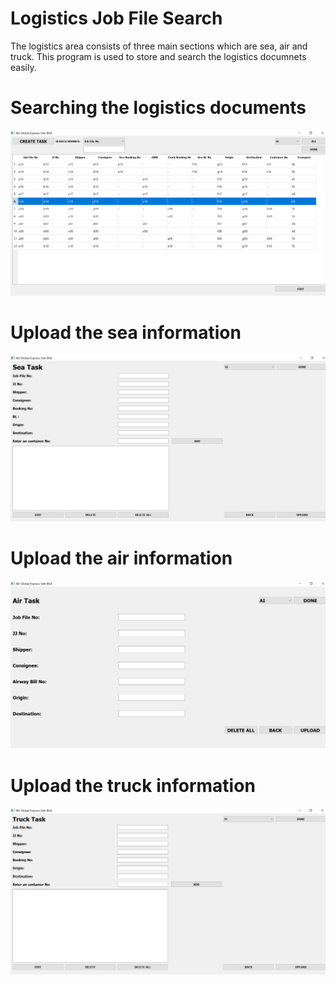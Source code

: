 # Logistics Job File Search

The logistics area consists of three main sections which are sea, air and truck.
This program is used to store and search the logistics documnets easily.

# Searching the logistics documents
![screenshot](screenshot/s1.png)
# Upload the sea information
![screenshot](screenshot/s2.png)
# Upload the air information
![screenshot](screenshot/s3.png)
# Upload the truck information
![screenshot](screenshot/s4.png)
